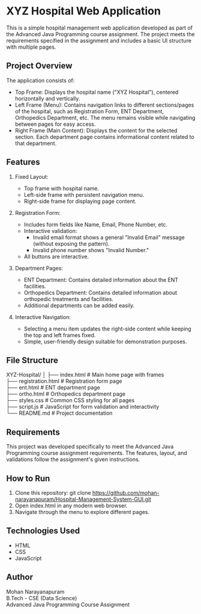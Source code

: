 # XYZ Hospital Web Application

This is a simple hospital management web application developed as part of the Advanced Java Programming course assignment. The project meets the requirements specified in the assignment and includes a basic UI structure with multiple pages.

## Project Overview
The application consists of:
- Top Frame: Displays the hospital name ("XYZ Hospital"), centered horizontally and vertically.
- Left Frame (Menu): Contains navigation links to different sections/pages of the hospital, such as Registration Form, ENT Department, Orthopedics Department, etc. The menu remains visible while navigating between pages for easy access.
- Right Frame (Main Content): Displays the content for the selected section. Each department page contains informational content related to that department.

## Features
1. Fixed Layout:
   - Top frame with hospital name.
   - Left-side frame with persistent navigation menu.
   - Right-side frame for displaying page content.

2. Registration Form:
   - Includes form fields like Name, Email, Phone Number, etc.
   - Interactive validation:
     - Invalid email format shows a general "Invalid Email" message (without exposing the pattern).
     - Invalid phone number shows "Invalid Number."
   - All buttons are interactive.

3. Department Pages:
   - ENT Department: Contains detailed information about the ENT facilities.
   - Orthopedics Department: Contains detailed information about orthopedic treatments and facilities.
   - Additional departments can be added easily.

4. Interactive Navigation:
   - Selecting a menu item updates the right-side content while keeping the top and left frames fixed.
   - Simple, user-friendly design suitable for demonstration purposes.

## File Structure
XYZ-Hospital/
│
├── index.html          # Main home page with frames  
├── registration.html   # Registration form page  
├── ent.html            # ENT department page  
├── ortho.html          # Orthopedics department page  
├── styles.css          # Common CSS styling for all pages  
├── script.js           # JavaScript for form validation and interactivity  
└── README.md           # Project documentation  

## Requirements
This project was developed specifically to meet the Advanced Java Programming course assignment requirements. The features, layout, and validations follow the assignment's given instructions.

## How to Run
1. Clone this repository:
   git clone https://github.com/mohan-narayanapuram/Hospital-Management-System-GUI.git
2. Open index.html in any modern web browser.
3. Navigate through the menu to explore different pages.

## Technologies Used
- HTML  
- CSS  
- JavaScript  

## Author
Mohan Narayanapuram  
B.Tech - CSE (Data Science)  
Advanced Java Programming Course Assignment
